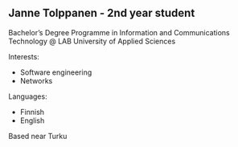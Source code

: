 ## Janne Tolppanen - 2nd year student
Bachelor’s Degree Programme in Information and Communications Technology @ LAB University of Applied Sciences

Interests:
- Software engineering
- Networks

Languages:
- Finnish
- English

Based near Turku

